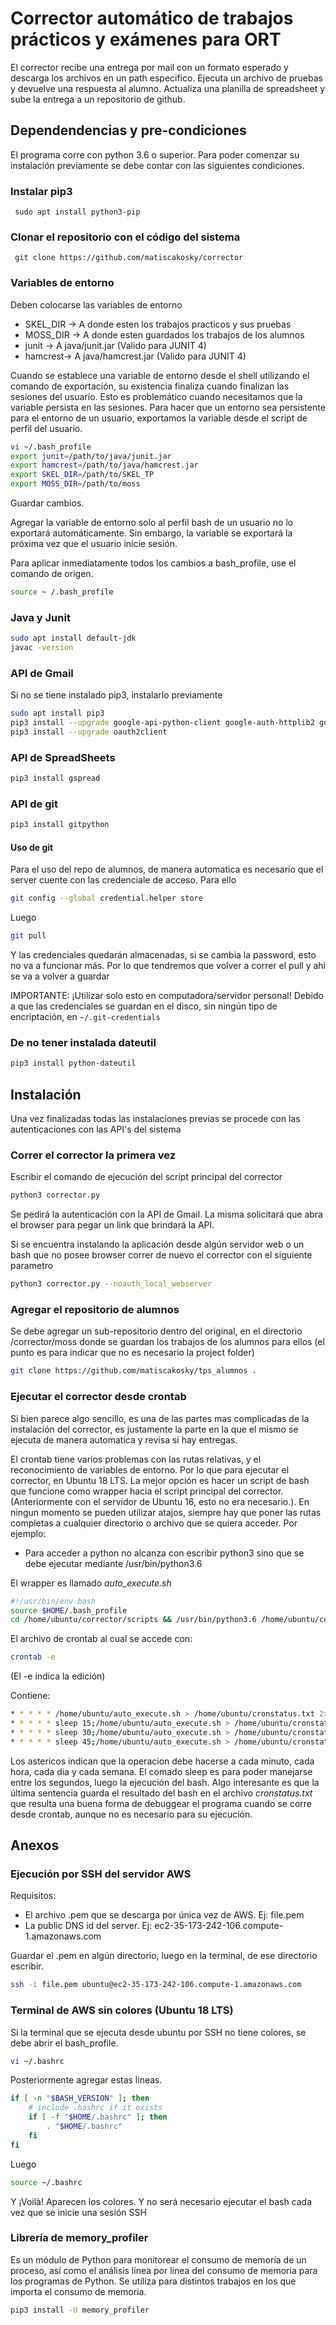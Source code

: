 # Corrector automático de trabajos prácticos y exámenes para ORT
El corrector recibe una entrega por mail con un formato esperado y descarga los archivos en un path especifico. Ejecuta un archivo de pruebas y devuelve una respuesta al alumno. Actualiza una planilla de spreadsheet y sube la entrega a un repositorio de github.


## Dependendencias y pre-condiciones
El programa corre con python 3.6 o superior. Para poder comenzar su instalación previamente se debe contar con las siguientes condiciones.
### Instalar pip3
``` sudo apt install python3-pip```

### Clonar el repositorio con el código del sistema
``` git clone https://github.com/matiscakosky/corrector```

### Variables de entorno
Deben colocarse las variables de entorno
* SKEL_DIR -> A donde esten los trabajos practicos y sus pruebas 
* MOSS_DIR -> A donde esten guardados los trabajos de los alumnos
* junit -> A java/junit.jar (Valido para JUNIT 4) 
* hamcrest-> A java/hamcrest.jar (Valido para JUNIT 4)

Cuando se establece una variable de entorno desde el shell utilizando el comando de exportación, su existencia finaliza cuando finalizan las sesiones del usuario. Esto es problemático cuando necesitamos que la variable persista en las sesiones. Para hacer que un entorno sea persistente para el entorno de un usuario, exportamos la variable desde el script de perfil del usuario.

```bash
vi ~/.bash_profile
export junit=/path/to/java/junit.jar
export hamcrest=/path/to/java/hamcrest.jar
export SKEL_DIR=/path/to/SKEL_TP
export MOSS_DIR=/path/to/moss

```
Guardar cambios.

Agregar la variable de entorno solo al perfil bash de un usuario no lo exportará automáticamente. Sin embargo, la variable se exportará la próxima vez que el usuario inicie sesión.

Para aplicar inmediatamente todos los cambios a bash_profile, use el comando de origen.
```bash
source ~ /.bash_profile
```

### Java y Junit
```bash
sudo apt install default-jdk 
javac -version
```
### API de Gmail
Si no se tiene instalado pip3, instalarlo previamente 
```bash
sudo apt install pip3
pip3 install --upgrade google-api-python-client google-auth-httplib2 google-auth-oauthlib
pip3 install --upgrade oauth2client 
```
### API de SpreadSheets
```bash
pip3 install gspread
```
### API de git
```bash
pip3 install gitpython
```
#### Uso de git
Para el uso del repo de alumnos, de manera automatica es necesario que el server cuente con las credenciale de acceso. Para ello
```bash
git config --global credential.helper store
```
Luego
```bash
git pull
```
Y las credenciales quedarán almacenadas, si se cambia la password, esto no va a funcionar más.
Por lo que tendremos que volver a correr el pull y ahi se va a volver a guardar

IMPORTANTE: ¡Utilizar solo esto en computadora/servidor personal! Debido a que las credenciales se guardan en el disco, sin ningún tipo de encriptación, en ```~/.git-credentials```

### De no tener instalada dateutil
```bash
pip3 install python-dateutil
```

## Instalación
Una vez finalizadas todas las instalaciones previas se procede con las autenticaciones con las API's del sistema

### Correr el corrector la primera vez
Escribir el comando de ejecución del script principal del corrector
```bash
python3 corrector.py
```

Se pedirá la autenticación con la API de Gmail. La misma solicitará que abra el browser para pegar un link que brindará la API.

Si se encuentra instalando la aplicación desde algún servidor web o un bash que no posee browser correr de nuevo el corrector con el siguiente parametro 
```bash
python3 corrector.py --noauth_local_webserver
```
### Agregar el repositorio de alumnos
Se debe agregar un sub-repositorio dentro del original, en el directorio /corrector/moss donde se guardan los trabajos de los alumnos para ellos (el punto es para indicar que no es necesario la project folder)
```bash
git clone https://github.com/matiscakosky/tps_alumnos .
```


### Ejecutar el corrector desde crontab
Si bien parece algo sencillo, es una de las partes mas complicadas de la instalación del corrector, es justamente la parte en la que el mismo se ejecuta de manera automatica y revisa si hay entregas.

El crontab tiene varios problemas con las rutas relativas, y el reconocimiento de variables de entorno. Por lo que para ejecutar el corrector, en Ubuntu 18 LTS. La mejor opción es hacer un script de bash que funcione como wrapper hacia el script principal del corrector. (Anteriormente con el servidor de Ubuntu 16, esto no era necesario.). En ningun momento se pueden utilizar atajos, siempre hay que poner las rutas completas a cualquier directorio o archivo que se quiera acceder.
Por ejemplo:
 * Para acceder a python no alcanza con escribir python3 sino que se debe ejecutar mediante /usr/bin/python3.6
 
El wrapper es llamado *auto_execute.sh*
```bash
#!/usr/bin/env bash
source $HOME/.bash_profile
cd /home/ubuntu/corrector/scripts && /usr/bin/python3.6 /home/ubuntu/corrector/scripts/corrector.py
```
El archivo de crontab al cual se accede con:
```bash
crontab -e 
```
(El -e indica la edición)

Contiene:
```bash
* * * * * /home/ubuntu/auto_execute.sh > /home/ubuntu/cronstatus.txt 2>&1
* * * * * sleep 15;/home/ubuntu/auto_execute.sh > /home/ubuntu/cronstatus.txt 2>&1
* * * * * sleep 30;/home/ubuntu/auto_execute.sh > /home/ubuntu/cronstatus.txt 2>&1
* * * * * sleep 45;/home/ubuntu/auto_execute.sh > /home/ubuntu/cronstatus.txt 2>&1
```
Los astericos indican que la operacion debe hacerse a cada minuto, cada hora, cada dia y cada semana.
El comado sleep es para poder manejarse entre los segundos, luego la ejecución del bash.
Algo interesante es que la última sentencia guarda el resultado del bash en el archivo *cronstatus.txt* que resulta una buena forma de debuggear el programa cuando se corre desde crontab, aunque no es necesario para su ejecución.


## Anexos
### Ejecución por SSH del servidor AWS
Requisitos:
* El archivo .pem que se descarga por única vez de AWS.  Ej: file.pem
* La public DNS id del server. Ej: ec2-35-173-242-106.compute-1.amazonaws.com 

Guardar el .pem en algún directorio, luego en la terminal, de ese directorio escribir.
```bash
ssh -i file.pem ubuntu@ec2-35-173-242-106.compute-1.amazonaws.com
```

### Terminal de AWS sin colores (Ubuntu 18 LTS)
Si la terminal que se ejecuta desde ubuntu por SSH no tiene colores, se debe abrir el bash_profile.
```bash
vi ~/.bashrc
```
Posteriormente agregar estas lineas.
```bash
if [ -n "$BASH_VERSION" ]; then
    # include .bashrc if it exists
    if [ -f "$HOME/.bashrc" ]; then
        . "$HOME/.bashrc"
    fi
fi
```
Luego
```bash
source ~/.bashrc
```
Y ¡Voilà! Aparecen los colores. Y no será necesario ejecutar el bash cada vez que se inicie una sesión SSH


### Librería de memory_profiler
Es un módulo de Python para monitorear el consumo de memoria de un proceso, así como el análisis línea por línea del consumo de memoria para los programas de Python. Se utiliza para distintos trabajos en los que importa el consumo de memoria.
```bash
pip3 install -U memory_profiler
```





